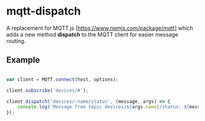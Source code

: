 # mqtt-dispatch
A replacement for MQTT.js [https://www.npmjs.com/package/mqtt] which
adds a new method **dispatch** to the MQTT client for easier message routing.

## Example

```javascript

var client = MQTT.connect(host, options);

client.subscribe('devices/#');

client.dispatch('devices/:name/status', (message, args) => {
	console.log(`Message from topic devices/${args.name}/status: ${message}`);
});

```
